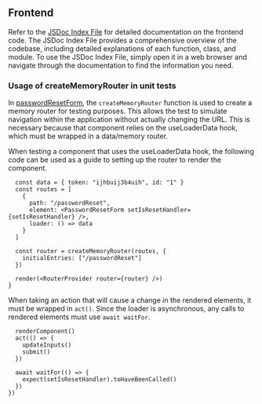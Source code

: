 ## Frontend

Refer to the [JSDoc Index File](./docs/index.html) for detailed documentation on the frontend code. The JSDoc Index File provides a comprehensive overview of the codebase, including detailed explanations of each function, class, and module. To use the JSDoc Index File, simply open it in a web browser and navigate through the documentation to find the information you need.

### Usage of createMemoryRouter in unit tests

In [passwordResetForm](./src/components/auth/PasswordResetForm.test.js), the `createMemoryRouter` function is used to create a memory router for testing purposes. This allows the test to simulate navigation within the application without actually changing the URL. This is necessary because that component relies on the useLoaderData hook, which must be wrapped in a data/memory router.

When testing a component that uses the useLoaderData hook, the following code can be used as a guide to setting up the router to render the component.

```const renderComponent = () => {
  const data = { token: "ijhbuij3b4uih", id: "1" }
  const routes = [
    {
      path: "/passwordReset",
      element: <PasswordResetForm setIsResetHandler={setIsResetHandler} />,
      loader: () => data
    }
  ]

  const router = createMemoryRouter(routes, {
    initialEntries: ["/passwordReset"]
  })

  render(<RouterProvider router={router} />)
}
```

When taking an action that will cause a change in the rendered elements, it must be wrapped in `act()`. Since the loader is asynchronous, any calls to rendered elements must use `await waitFor`.

```test("submits the form correctly", async () => {
  renderComponent()
  act(() => {
    updateInputs()
    submit()
  })

  await waitFor(() => {
    expect(setIsResetHandler).toHaveBeenCalled()
  })
})
```
